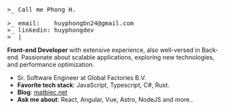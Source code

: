<pre>
>_ Call me Phong H.

>_ email:    huyphongbn24@gmail.com
>_ linkedin: huyphongdev
>_ |
</pre>

**Front-end Developer** with extensive experience, also well-versed in Back-end. Passionate about scalable applications, exploring new technologies, and performance optimization.

- Sr. Software Engineer at Global Factories B.V.
- **Favorite tech stack**: JavaScript, Typescript, C#, Rust.
- **Blog**: [matbiec.net](https://matbiec.net)  
- **Ask me about**: React, Angular, Vue, Astro, NodeJS and more..


